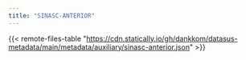 ```yaml
---
title: "SINASC-ANTERIOR"
---
```


{{< remote-files-table "https://cdn.statically.io/gh/dankkom/datasus-metadata/main/metadata/auxiliary/sinasc-anterior.json" >}}
